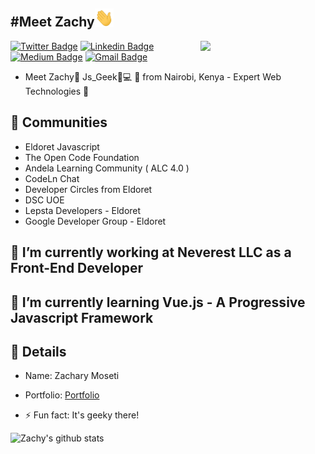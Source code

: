 
<h2> #Meet Zachy<img src="https://raw.githubusercontent.com/ABSphreak/ABSphreak/master/gifs/Hi.gif" width="30px"></h2>

<img align='right' src="https://github.com/ZachyDev/ZachyDev/blob/master/Zachy.PNG" width='200"'>

[![Twitter Badge](https://img.shields.io/badge/-@Zachy_Codes-1ca0f1?style=flat-square&labelColor=1ca0f1&logo=twitter&logoColor=white&link=https://twitter.com/Zachy_Codes)](https://twitter.com/Zachy_Codes) [![Linkedin Badge](https://img.shields.io/badge/-zachydev-blue?style=flat-square&logo=Linkedin&logoColor=white&link=https://www.linkedin.com/in/zachydev/)](https://www.linkedin.com/in/ZachyDev/) [![Medium Badge](https://img.shields.io/badge/-Zachy_on_Medium-03a57a?style=flat-square&labelColor=000000&logo=Medium&link=https://medium.com/@mosetizachary001/)](https://medium.com/mosetizachary001)
[![Gmail Badge](https://img.shields.io/badge/-zachy.alc.dev@gmail.com-c14438?style=flat-square&logo=Gmail&logoColor=white&link=mailto:mosetizachary001@gmail.com)](mailto:mosetizachary001@gmail.com)

- Meet Zachy🌟 Js_Geek👋💻 :man: from Nairobi, Kenya - Expert Web Technologies :revolving_hearts:

## 👯 Communities
- Eldoret Javascript
- The Open Code Foundation
- Andela Learning Community ( ALC 4.0 )
- CodeLn Chat
- Developer Circles from Eldoret
- DSC UOE
- Lepsta Developers - Eldoret
- Google Developer Group - Eldoret


## 🔭 I’m currently working at Neverest LLC as a Front-End Developer

## 🌱 I’m currently learning   Vue.js - A Progressive Javascript Framework

## 💬 Details
- Name: Zachary Moseti
<!-- - Presentations -->
- Portfolio: [Portfolio](https://codewithzachy.netlify.com/)

- ⚡ Fun fact: It's geeky there!

![Zachy's github stats](https://github-readme-stats.vercel.app/api?username=ZachyDev&hide=["issues"]&show_icons=true)


